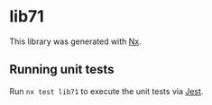 # lib71

This library was generated with [Nx](https://nx.dev).

## Running unit tests

Run `nx test lib71` to execute the unit tests via [Jest](https://jestjs.io).
